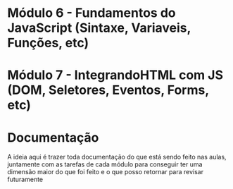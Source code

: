 # Módulo 6 - Fundamentos do JavaScript (Sintaxe, Variaveis, Funções, etc)
# Módulo 7 - IntegrandoHTML com JS (DOM, Seletores, Eventos, Forms, etc)

<h1> Documentação </h1>
<p> A ideia aqui é trazer toda documentação do que está sendo feito nas aulas, juntamente com as tarefas de cada módulo para conseguir ter uma dimensão maior do que foi feito e o que posso retornar para revisar futuramente </p>